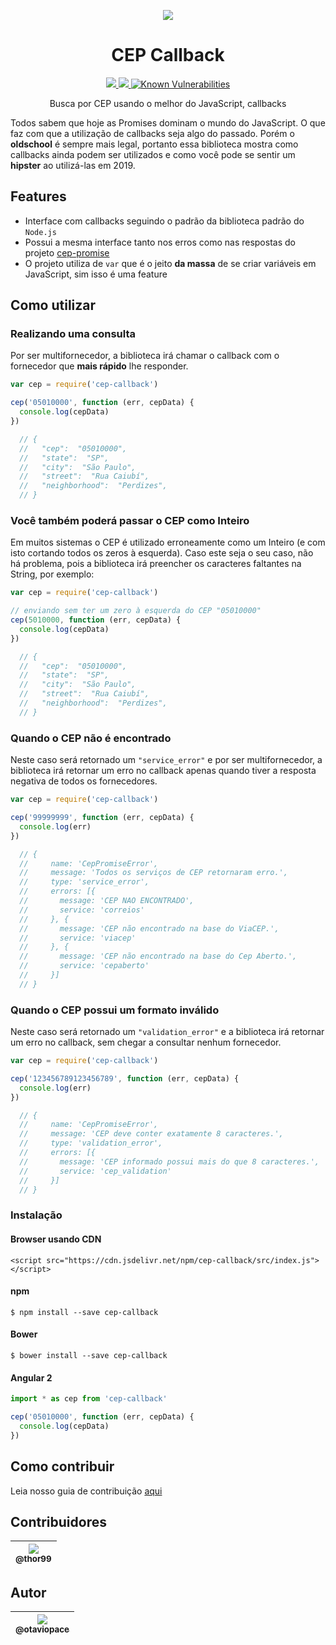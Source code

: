 <p align="center">
  <img src="https://user-images.githubusercontent.com/15306309/44351529-77ef4380-a478-11e8-875f-a7de5bc11196.gif">
</p>

<h1 align="center">CEP Callback</h1>

<p align="center">
  <a href="https://www.npmjs.com/package/cep-callback">
    <img src="https://img.shields.io/npm/dm/cep-callback.svg">
  </a>
  <a href="https://www.npmjs.com/package/cep-callback">
    <img src="https://badge.fury.io/js/cep-callback.svg">
  </a>
  <a href="https://snyk.io/test/github/otaviopace/cep-callback">
    <img src="https://snyk.io/test/github/otaviopace/cep-callback/badge.svg" alt="Known Vulnerabilities" data-canonical-src="https://snyk.io/test/github/otaviopace/cep-callback" style="max-width:100%;">
  </a>
</p>

<p align="center">
  Busca por CEP usando o melhor do JavaScript, callbacks
</p>

Todos sabem que hoje as Promises dominam o mundo do JavaScript. O que faz com que a utilização de callbacks seja algo do passado. Porém o **oldschool** é sempre mais legal, portanto essa biblioteca mostra como callbacks ainda podem ser utilizados e como você pode se sentir um **hipster** ao utilizá-las em 2019.

## Features

 * Interface com callbacks seguindo o padrão da biblioteca padrão do `Node.js`
 * Possui a mesma interface tanto nos erros como nas respostas do projeto [cep-promise](https://github.com/filipedeschamps/cep-promise)
 * O projeto utiliza de `var` que é o jeito **da massa** de se criar variáveis em JavaScript, sim isso é uma feature


## Como utilizar

### Realizando uma consulta

Por ser multifornecedor, a biblioteca irá chamar o callback com o fornecedor que **mais rápido** lhe responder.

``` js
var cep = require('cep-callback')

cep('05010000', function (err, cepData) {
  console.log(cepData)
})

  // {
  //   "cep":  "05010000",
  //   "state":  "SP",
  //   "city":  "São Paulo",
  //   "street":  "Rua Caiubí",
  //   "neighborhood":  "Perdizes",
  // }
```


### Você também poderá passar o CEP como Inteiro

Em muitos sistemas o CEP é utilizado erroneamente como um Inteiro (e com isto cortando todos os zeros à esquerda). Caso este seja o seu caso, não há problema, pois a biblioteca irá preencher os caracteres faltantes na String, por exemplo:

``` js
var cep = require('cep-callback')

// enviando sem ter um zero à esquerda do CEP "05010000"
cep(5010000, function (err, cepData) {
  console.log(cepData)
})

  // {
  //   "cep":  "05010000",
  //   "state":  "SP",
  //   "city":  "São Paulo",
  //   "street":  "Rua Caiubí",
  //   "neighborhood":  "Perdizes",
  // }
```

### Quando o CEP não é encontrado

Neste caso será retornado um `"service_error"` e por ser multifornecedor, a biblioteca irá retornar um erro no callback apenas quando tiver a resposta negativa de todos os fornecedores.

``` js
var cep = require('cep-callback')

cep('99999999', function (err, cepData) {
  console.log(err)
})

  // {
  //     name: 'CepPromiseError',
  //     message: 'Todos os serviços de CEP retornaram erro.',
  //     type: 'service_error',
  //     errors: [{
  //       message: 'CEP NAO ENCONTRADO',
  //       service: 'correios'
  //     }, {
  //       message: 'CEP não encontrado na base do ViaCEP.',
  //       service: 'viacep'
  //     }, {
  //       message: 'CEP não encontrado na base do Cep Aberto.',
  //       service: 'cepaberto'
  //     }]
  // }

```

### Quando o CEP possui um formato inválido

Neste caso será retornado um `"validation_error"` e a biblioteca irá retornar um erro no callback, sem chegar a consultar nenhum fornecedor.

``` js
var cep = require('cep-callback')

cep('123456789123456789', function (err, cepData) {
  console.log(err)
})

  // {
  //     name: 'CepPromiseError',
  //     message: 'CEP deve conter exatamente 8 caracteres.',
  //     type: 'validation_error',
  //     errors: [{
  //       message: 'CEP informado possui mais do que 8 caracteres.',
  //       service: 'cep_validation'
  //     }]
  // }
```


### Instalação

#### Browser usando CDN
```
<script src="https://cdn.jsdelivr.net/npm/cep-callback/src/index.js"></script>
```

#### npm

```
$ npm install --save cep-callback
```

#### Bower

```
$ bower install --save cep-callback
```

#### Angular 2

``` ts
import * as cep from 'cep-callback'

cep('05010000', function (err, cepData) {
  console.log(cepData)
})
```

## Como contribuir

Leia nosso guia de contribuição [aqui](CONTRIBUTING.md)

## Contribuidores

| [<img src="https://avatars1.githubusercontent.com/u/8422610?&v=3&s=115"><br><sub>@thor99</sub>](https://github.com/thor99) |
| :---: |


## Autor

| [<img src="https://avatars1.githubusercontent.com/u/15306309?&v=3&s=115"><br><sub>@otaviopace</sub>](https://github.com/otaviopace) |
| :---: |
